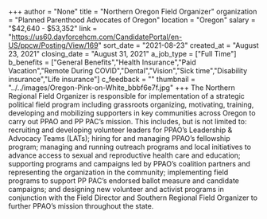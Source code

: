 +++
author = "None"
title = "Northern Oregon Field Organizer"
organization = "Planned Parenthood Advocates of Oregon"
location = "Oregon"
salary = "$42,640 - $53,352"
link = "https://us60.dayforcehcm.com/CandidatePortal/en-US/ppcw/Posting/View/169"
sort_date = "2021-08-23"
created_at = "August 23, 2021"
closing_date = "August 31, 2021"
a_job_type = ["Full Time"]
b_benefits = ["General Benefits","Health Insurance","Paid Vacation","Remote During COVID","Dental","Vision","Sick time","Disability insurance","Life insurance"]
c_feedback = ""
thumbnail = "../../images/Oregon-Pink-on-White_bbbf6e7f.jpg"
+++
The Northern Regional Field Organizer is responsible for implementation of a strategic political field program including grassroots organizing, motivating, training, developing and mobilizing supporters in key communities across Oregon to carry out PPAO and PP PAC’s mission. This includes, but is not limited to: recruiting and developing volunteer leaders for PPAO’s Leadership & Advocacy Teams (LATs); hiring for and managing PPAO’s fellowship program; managing and running outreach programs and local initiatives to advance access to sexual and reproductive health care and education; supporting programs and campaigns led by PPAO’s coalition partners and representing the organization in the community; implementing field programs to support PP PAC’s endorsed ballot measure and candidate campaigns; and designing new volunteer and activist programs in conjunction with the Field Director and Southern Regional Field Organizer to further PPAO’s mission throughout the state.